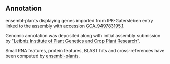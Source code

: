 **Annotation**
----------

ensembl-plants displaying genes imported from IPK-Gatersleben entry linked to the assembly with accession [GCA\_949783195.1](http://www.ebi.ac.uk/ena/data/view/GCA_949783195.1).

Genomic annotation was deposited along with initial assembly submission by ["Leibniz Institute of Plant Genetics and Crop Plant Research"](https://www.ipk-gatersleben.de/en/).

Small RNA features, protein features, BLAST hits and cross-references have been
computed by [ensembl-plants](https://plants.ensembl.org/info/genome/annotation/index.html).
